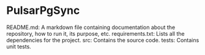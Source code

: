 # PulsarPgSync
README.md: A markdown file containing documentation about the repository, how to run it, its purpose, etc.  requirements.txt: Lists all the dependencies for the project.  src: Contains the source code.  tests: Contains unit tests.
